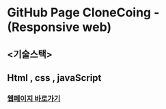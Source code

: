 # GitHub Page CloneCoing - (Responsive web)



## <기술스택>
## Html , css , javaScript



### [웹페이지 바로가기](GitHub_CloneCoding_CSS/.)
